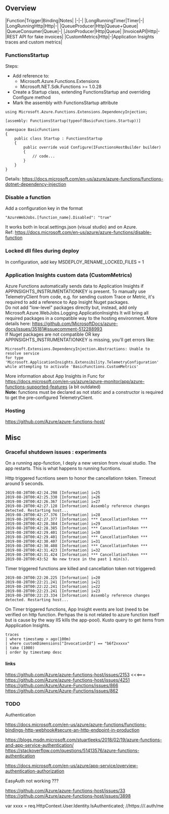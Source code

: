 ﻿## Overview

|Function|Trigger|Binding|Notes|
|-|-|
|LongRunningTimer|Timer|-|
|LongRunningHttp|Http|-|
|QueueProducer|Http|Queue+Queue|
|QueueConsumer|Queue|-|
|JsonProducer|Http|Queue|
|InvoiceAPI|Http|-|REST API for fake invoices|
|CustomMetrics|Http|-|Application Insights traces and custom metrics|

### FunctionsStartup 
Steps:
 - Add reference to:
   - Microsoft.Azure.Functions.Extensions
   - Microsoft.NET.Sdk.Functions  >= 1.0.28
 - Create a Startup class, extending FunctionsStartup and overriding Configure method
 - Mark the assembly with FunctionsStartup attribute

```
using Microsoft.Azure.Functions.Extensions.DependencyInjection;

[assembly: FunctionsStartup(typeof(BasicFunctions.Startup))]

namespace BasicFunctions
{
    public class Startup : FunctionsStartup
    {
        public override void Configure(IFunctionsHostBuilder builder)
        {
            // code...
        }
    }
}
```

Details: https://docs.microsoft.com/en-us/azure/azure-functions/functions-dotnet-dependency-injection


### Disable a function

Add a configuration key in the format
```
"AzureWebJobs.[function_name].Disabled": "true"
```
It works both in local.settings.json (visual studio) and on Azure.  
Ref: https://docs.microsoft.com/en-us/azure/azure-functions/disable-function

### Locked dll files during deploy
In configuration, add key MSDEPLOY_RENAME_LOCKED_FILES = 1

### Application Insights custom data (CustomMetrics)
Azure Functions automatically sends data to Application Insights if APPINSIGHTS_INSTRUMENTATIONKEY is present.
To manually use TelemetryClient from code, e.g. for sending custom Trace or Metric, it's required to add a reference to App Insight Nuget packages.  
Do not add "low-level" packages directly but, instead, add only Microsoft.Azure.WebJobs.Logging.ApplicationInsights It will bring all required packages in a compatible way to the hosting environment. More details here: https://github.com/MicrosoftDocs/azure-docs/issues/35181#issuecomment-512288993  
If Nuget packages are not compatible OR key APPINSIGHTS_INSTRUMENTATIONKEY is missing, you'll get errors like:  
``` 
Microsoft.Extensions.DependencyInjection.Abstractions: Unable to resolve service  
for type 'Microsoft.ApplicationInsights.Extensibility.TelemetryConfiguration'   
while attempting to activate 'BasicFunctions.CustomMetrics'
``` 
More information about App Insights in Func for https://docs.microsoft.com/en-us/azure/azure-monitor/app/azure-functions-supported-features  (a bit outdated)  
**Note:** functions must be declared as not static and a constructor is required to get the pre-configured TelemetryClient.

### Hosting
https://github.com/Azure/azure-functions-host/


## Misc

### Graceful shutdown issues : experiments

On a running app-function, I deply a new version from visual studio. The app restarts. This is what happens to running fucntions.

Http triggered fucntions seem to honor the cancellationn token. Timeout around 5 seconds.

```
2019-08-28T00:42:24.298 [Information] i=25
2019-08-28T00:42:25.330 [Information] i=26
2019-08-28T00:42:26.367 [Information] i=27
2019-08-28T00:42:27.128 [Information] Assembly reference changes detected. Restarting host...
2019-08-28T00:42:27.376 [Information] i=28
2019-08-28T00:42:27.377 [Information] *** CancellationToken ***
2019-08-28T00:42:28.384 [Information] i=29
2019-08-28T00:42:28.385 [Information] *** CancellationToken ***
2019-08-28T00:42:29.401 [Information] i=30
2019-08-28T00:42:29.401 [Information] *** CancellationToken ***
2019-08-28T00:42:30.407 [Information] i=31
2019-08-28T00:42:30.408 [Information] *** CancellationToken ***
2019-08-28T00:42:31.423 [Information] i=32
2019-08-28T00:42:31.424 [Information] *** CancellationToken ***
2019-08-28T00:43:52  No new trace in the past 1 min(s).
```

Timer triggered functions are killed and cancellation token not triggered:
```
2019-08-28T00:22:20.225 [Information] i=20
2019-08-28T00:22:21.241 [Information] i=21
2019-08-28T00:22:22.241 [Information] i=22
2019-08-28T00:22:23.241 [Information] i=23
2019-08-28T00:22:23.334 [Information] Assembly reference changes detected. Restarting host...
```

On Timer triggered functions, App Insight events are lost (need to be verified on http function. Perhpas the is not related to azure function itself but is cause by the way IIS kills the app-pool).
Kusto query to get items from Appplication Insights.

```
traces 
| where timestamp > ago(100m)
| where customDimensions["InvocationId"] == "b6f2xxxxx"
| take (1000)
| order by timestamp desc
```


#### links
https://github.com/Azure/azure-functions-host/issues/2153   <<<===  
https://github.com/Azure/azure-functions-host/issues/4251  
https://github.com/Azure/Azure-Functions/issues/866  
https://github.com/Azure/Azure-Functions/issues/862  


### TODO

Authentication  

https://docs.microsoft.com/en-us/azure/azure-functions/functions-bindings-http-webhook#secure-an-http-endpoint-in-production


https://blogs.msdn.microsoft.com/stuartleeks/2018/02/19/azure-functions-and-app-service-authentication/
https://stackoverflow.com/questions/51413576/azure-functions-authentication

https://docs.microsoft.com/en-us/azure/app-service/overview-authentication-authorization






EasyAuth not working ???

https://github.com/Azure/azure-functions-host/issues/33
https://github.com/Azure/azure-functions-host/issues/3898


   var xxxx = req.HttpContext.User.Identity.IsAuthenticated;
            //https://<my azure functions app url>/.auth/me


